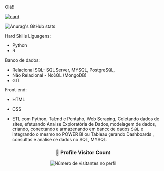 Olá!!

[![card](https://github-readme-stats.vercel.app/api?username=warleyromatheme=default)](https://github.com/anuraghazra/github-readme-stats)


![Anurag's GitHub stats](https://github-readme-stats.vercel.app/api?=username=warleyroma=anuraghazra&hide=contribs,prs)

Hard Skills
Liguagens:
- Python
- R

Banco de dados:
- Relacional SQL- SQL Server, MYSQL, PostgreSQL,
- Não Relacional - NoSQL (MongoDB)
- GIT

Front-end:
- HTML
- CSS

- ETL com Python, Talend e Pentaho, Web Scraping, Coletando dados de sites, efetuando Analise Exploratória de Dados, modelagem de dados, criando, conectando e armazenando em banco de dados SQL e integrando o mesmo no POWER BI ou Tableau gerando Dashboards , consultas e analise de dados no SQL, MYSQL.


<div align="center">
  <h3><b>📍 Profile Visitor Count</b></h3>
</div>

<p align="center">
  <img
    src="https://profile-counter.glitch.me/warleyroma/count.svg"
    alt="Número de visitantes no perfil"
  />
</p>
